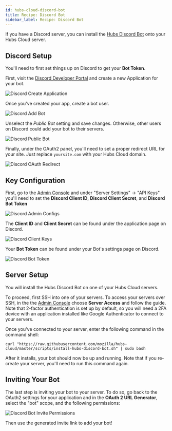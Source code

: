 ```yaml
---
id: hubs-cloud-discord-bot
title: Recipe: Discord Bot
sidebar_label: Recipe: Discord Bot
---
```


If you have a Discord server, you can install the [Hubs Discord Bot](./hubs-discord-bot.md) onto your Hubs Cloud server. 

## Discord Setup

You'll need to first set things up on Discord to get your **Bot Token**.

First, visit the [Discord Developer Portal](https://discordapp.com/developers/applications/) and create a new Application for your bot.

![Discord Create Application](img/discord-create-app.png)

Once you've created your app, create a bot user.

![Discord Add Bot](img/discord-add-bot.png)

Unselect the *Public Bot* setting and save changes. Otherwise, other users on Discord could add your bot to their servers.

![Discord Public Bot](img/discord-public-bot.png)

Finally, under the OAuth2 panel, you'll need to set a proper redirect URL for your site. Just replace `yoursite.com` with your Hubs Cloud domain.

![Discord OAuth Redirect](img/discord-oauth-redirect.png)

## Key Configuration

First, go to the [Admin Console](./hubs-cloud-getting-started.md) and under "Server Settings" -> "API Keys" you'll need to set the **Discord Client ID**, **Discord Client Secret**, and **Discord Bot Token**

![Discord Admin Configs](img/discord-admin-configs.png)

The **Client ID** and **Client Secret** can be found under the application page on Discord.

![Discord Client Keys](img/discord-client-keys.png)

Your **Bot Token** can be found under your Bot's settings page on Discord.

![Discord Bot Token](img/discord-bot-token.png)

## Server Setup

You will install the Hubs Discord Bot on one of your Hubs Cloud servers.

To proceed, first SSH into one of your servers. To access your servers over SSH, in the the [Admin Console](./hubs-cloud-getting-started.md) choose **Server Access** and follow the guide. Note that 2-factor authentication is set up by default, so you will need a 2FA device with an application installed like Google Authenticator to connect to your servers.

Once you've connected to your server, enter the following command in the command shell:

```
curl "https://raw.githubusercontent.com/mozilla/hubs-cloud/master/scripts/install-hubs-discord-bot.sh" | sudo bash

```

After it installs, your bot should now be up and running. Note that if you re-create your server, you'll need to run this command again.

## Inviting Your Bot

The last step is inviting your bot to your server. To do so, go back to the OAuth2 settings for your application and in the **OAuth 2 URL Generator**, select the "bot" scope, and the following permissions:

![Discord Bot Invite Permissions](img/discord-bot-invite-permissions.png)

Then use the generated invite link to add your bot!

